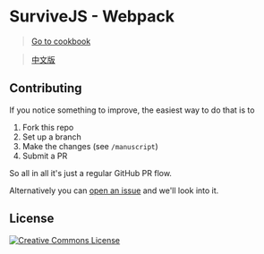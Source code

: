 # SurviveJS - Webpack

> [Go to cookbook](http://survivejs.com/webpack_react/introduction/)

> [中文版](https://fakefish.github.io/react-webpack-cookbook/)

## Contributing

If you notice something to improve, the easiest way to do that is to

1. Fork this repo
2. Set up a branch
3. Make the changes (see `/manuscript`)
4. Submit a PR

So all in all it's just a regular GitHub PR flow.

Alternatively you can [open an issue](https://github.com/survivejs/webpack/issues/new) and we'll look into it.

## License

<a rel="license" href="http://creativecommons.org/licenses/by-nc-nd/3.0/"><img alt="Creative Commons License" style="border-width:0" src="https://i.creativecommons.org/l/by-nc-nd/3.0/88x31.png" /></a>
